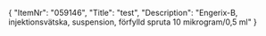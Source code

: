 {
  "ItemNr": "059146",
  "Title": "test",
  "Description": "Engerix-B, injektionsvätska, suspension, förfylld spruta 10 mikrogram/0,5 ml"
}